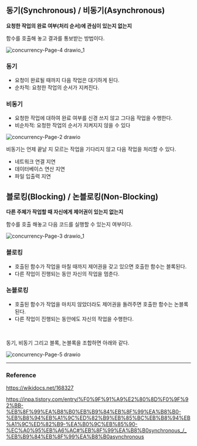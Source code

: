 
## 동기(Synchronous) / 비동기(Asynchronous)
**요청한 작업의 완료 여부(처리 순서)에 관심이 있는지 없는지**

함수를 호출해 놓고 결과를 통보받는 방법이다.

![concurrency-Page-4 drawio_1](https://github.com/sunyesle/TIL/assets/45172865/bcf5931d-7ff1-4adb-8b71-bf1acb620188)

### 동기
- 요청이 완료될 때까지 다음 작업은 대기하게 된다.
- 순차적: 요청한 작업의 순서가 지켜진다.

### 비동기
- 요청한 작업에 대하여 완료 여부를 신경 쓰지 않고 그다음 작업을 수행한다.
- 비순차적: 요청한 작업의 순서가 지켜지지 않을 수 있다

![concurrency-Page-2 drawio](https://github.com/sunyesle/TIL/assets/45172865/9c1be16a-1c81-461c-8272-f8c001c83ae6)

비동기는 언제 끝날 지 모르는 작업을 기다리지 않고 다음 작업을 처리할 수 있다.
- 네트워크 연결 지연
- 데이터베이스 연산 지연
- 파일 입출력 지연

## 블로킹(Blocking) / 논블로킹(Non-Blocking)
**다른 주체가 작업할 때 자신에게 제어권이 있는지 없는지**

함수를 호출 해놓고 다음 코드를 실행할 수 있는지 여부이다.

![concurrency-Page-3 drawio_1](https://github.com/sunyesle/TIL/assets/45172865/6c505089-46f1-419e-bdd2-d96a77b4f759)

### 블로킹
- 호출된 함수가 작업을 마칠 때까지 제어권을 갖고 있으면 호출한 함수는 블록된다.
- 다른 작업이 진행되는 동안 자신의 작업을 멈춘다.

### 논블로킹
- 호출된 함수가 작업을 마치지 않았더라도 제어권을 돌려주면 호출한 함수는 논블록된다.
- 다른 작업이 진행되는 동안에도 자신의 작업을 수행한다.

<br>

동기, 비동기 그리고 블록, 논블록을 조합하면 아래와 같다.

![concurrency-Page-5 drawio](https://github.com/sunyesle/TIL/assets/45172865/949fc4f1-204d-499f-85cb-2ecb96dbf50f)

---
### Reference

https://wikidocs.net/168327

https://inpa.tistory.com/entry/%F0%9F%91%A9%E2%80%8D%F0%9F%92%BB-%EB%8F%99%EA%B8%B0%EB%B9%84%EB%8F%99%EA%B8%B0-%EB%B8%94%EB%A1%9C%ED%82%B9%EB%85%BC%EB%B8%94%EB%A1%9C%ED%82%B9-%EA%B0%9C%EB%85%90-%EC%A0%95%EB%A6%AC#%EB%8F%99%EA%B8%B0synchronous_/_%EB%B9%84%EB%8F%99%EA%B8%B0asynchronous

